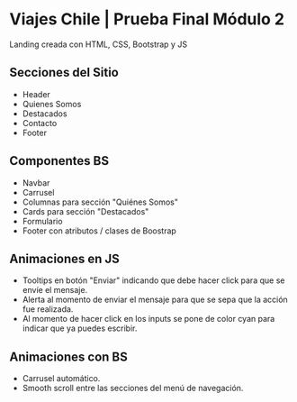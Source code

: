 # Viajes Chile | Prueba Final Módulo 2
Landing creada con HTML, CSS, Bootstrap y JS

## Secciones del Sitio

- Header
- Quienes Somos
- Destacados
- Contacto
- Footer

## Componentes BS

- Navbar
- Carrusel
- Columnas para sección "Quiénes Somos"
- Cards para sección "Destacados"
- Formulario
- Footer con atributos / clases de Boostrap

## Animaciones en JS

- Tooltips en botón "Enviar" indicando que debe hacer click para que se envíe el mensaje.
- Alerta al momento de enviar el mensaje para que se sepa que la acción fue realizada.
- Al momento de hacer click en los inputs se pone de color cyan para indicar que ya puedes escribir.

## Animaciones con BS

- Carrusel automático.
- Smooth scroll entre las secciones del menú de navegación.

